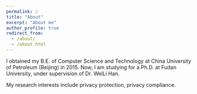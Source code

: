 ```yaml
---
permalink: /
title: "About"
excerpt: "About me"
author_profile: true
redirect_from: 
  - /about/
  - /about.html
---
```


I obtained my B.E. of Computer Science and Technology at China University of Petroleum (Beijing) in 2015.
Now, I am studying for a Ph.D. at Fudan University, under supervision of Dr. WeiLi Han.

My research interests include privacy protection, privacy compliance.

